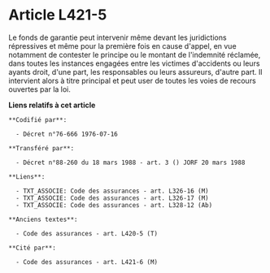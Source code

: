 # Article L421-5

Le fonds de garantie peut intervenir même devant les juridictions répressives et même pour la première fois en cause d'appel,
en vue notamment de contester le principe ou le montant de l'indemnité réclamée, dans toutes les instances engagées entre les
victimes d'accidents ou leurs ayants droit, d'une part, les responsables ou leurs assureurs, d'autre part. Il intervient
alors à titre principal et peut user de toutes les voies de recours ouvertes par la loi.

**Liens relatifs à cet article**

	**Codifié par**:

	  - Décret n°76-666 1976-07-16

	**Transféré par**:

	  - Décret n°88-260 du 18 mars 1988 - art. 3 () JORF 20 mars 1988

	**Liens**:

	  - TXT_ASSOCIE: Code des assurances - art. L326-16 (M)
	  - TXT_ASSOCIE: Code des assurances - art. L326-17 (M)
	  - TXT_ASSOCIE: Code des assurances - art. L328-12 (Ab)

	**Anciens textes**:

	  - Code des assurances - art. L420-5 (T)

	**Cité par**:

	  - Code des assurances - art. L421-6 (M)
